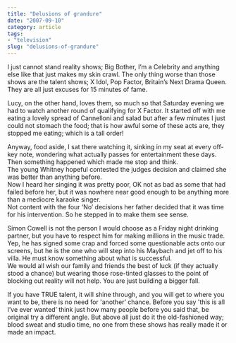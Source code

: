 ```yaml
---
title: "Delusions of grandure"
date: "2007-09-10"
category: article
tags:
- "television"
slug: "delusions-of-grandure"
---
```


I just cannot stand reality shows; Big Bother, I’m a Celebrity and anything else like that just makes my skin crawl. The only thing worse than those shows are the talent shows; X Idol, Pop Factor, Britain’s Next Drama Queen. They are all just excuses for 15 minutes of fame.

Lucy, on the other hand, loves them, so much so that Saturday evening we had to watch another round of qualifying for X Factor. It started off with me eating a lovely spread of Cannelloni and salad but after a few minutes I just could not stomach the food; that is how awful some of these acts are, they stopped me eating; which is a tall order!

Anyway, food aside, I sat there watching it, sinking in my seat at every off-key note, wondering what actually passes for entertainment these days. Then something happened which made me stop and think.  
The young Whitney hopeful contested the judges decision and claimed she was better than anything before.  
Now I heard her singing it was pretty poor, OK not as bad as some that had failed before her, but it was nowhere near good enough to be anything more than a mediocre karaoke singer.  
Not content with the four ‘No’ decisions her father decided that it was time for his intervention. So he stepped in to make them see sense.

Simon Cowell is not the person I would choose as a Friday night drinking partner, but you have to respect him for making millions in the music trade. Yep, he has signed some crap and forced some questionable acts onto our screens, but he is the one who will step into his Maybach and jet off to his villa. He must know something about what is successful.  
We would all wish our family and friends the best of luck (if they actually stood a chance) but wearing those rose-tinted glasses to the point of blocking out reality will not help. You are just building a bigger fall.

If you have TRUE talent, it will shine through, and you will get to where you want to be, there is no need for 'another’ chance. Before you say 'this is all I’ve ever wanted’ think just how many people before you said that, be original try a different angle. But above all just do it the old-fashioned way; blood sweat and studio time, no one from these shows has really made it or made an impact.
